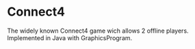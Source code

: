 # Connect4
The widely known Connect4 game wich allows 2 offline players. Implemented in Java with GraphicsProgram.
